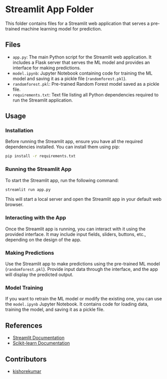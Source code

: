 # Streamlit App Folder

This folder contains files for a Streamlit web application that serves a pre-trained machine learning model for prediction.

## Files

- `app.py`: The main Python script for the Streamlit web application. It includes a Flask server that serves the ML model and provides an interface for making predictions.
- `model.ipynb`: Jupyter Notebook containing code for training the ML model and saving it as a pickle file (`randomforest.pkl`).
- `randomforest.pkl`: Pre-trained Random Forest model saved as a pickle file.
- `requirements.txt`: Text file listing all Python dependencies required to run the Streamlit application.

## Usage

### Installation

Before running the Streamlit app, ensure you have all the required dependencies installed. You can install them using pip:

```bash
pip install -r requirements.txt
```

### Running the Streamlit App

To start the Streamlit app, run the following command:

```bash
streamlit run app.py
```

This will start a local server and open the Streamlit app in your default web browser.

### Interacting with the App

Once the Streamlit app is running, you can interact with it using the provided interface. It may include input fields, sliders, buttons, etc., depending on the design of the app.

### Making Predictions

Use the Streamlit app to make predictions using the pre-trained ML model (`randomforest.pkl`). Provide input data through the interface, and the app will display the predicted output.

### Model Training

If you want to retrain the ML model or modify the existing one, you can use the `model.ipynb` Jupyter Notebook. It contains code for loading data, training the model, and saving it as a pickle file.

## References

- [Streamlit Documentation](https://docs.streamlit.io/)
- [Scikit-learn Documentation](https://scikit-learn.org/stable/documentation.html)

## Contributors

- [kishorekumar](https://github.com/kuttykishorekk)